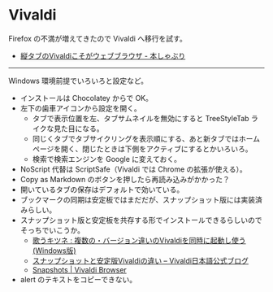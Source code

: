 # Vivaldi
Firefox の不満が増えてきたので Vivaldi へ移行を試す。
- [縦タブのVivaldiこそがウェブブラウザ - 本しゃぶり](http://honeshabri.hatenablog.com/entry/vertical_tab)

---

Windows 環境前提でいろいろと設定など。
- インストールは Chocolatey からで OK。
- 左下の歯車アイコンから設定を開く。
    - タブで表示位置を左、タブサムネイルを無効にすると TreeStyleTab ライクな見た目になる。
    - 同じくタブでタブサイクリングを表示順にする、あと新タブではホームページを開く、閉じたときは下側をアクティブにするとかいろいろ。
    - 検索で検索エンジンを Google に変えておく。
- NoScript 代替は ScriptSafe（Vivaldi では Chrome の拡張が使える）。
- Copy as Markdown のボタンを押したら再読み込みがかかった？
- 開いているタブの保存はデフォルトで効いている。
- ブックマークの同期は安定板ではまだだが、スナップショット版には実装済みらしい。
- スナップショット版と安定板を共存する形でインストールできるらしいのでそっちでいこうか。
    - [歌うキツネ : 複数の・バージョン違いのVivaldiを同時に起動し使う(Windows版)](http://utaukitune.ldblog.jp/archives/65908523.html)
    - [スナップショットと安定版Vivaldiの違い – Vivaldi日本語公式ブログ](https://jp.vivaldi.net/2017/11/28/snapshot_and_stable/)
    - [Snapshots | Vivaldi Browser](https://vivaldi.com/blog/snapshots/)
- alert のテキストをコピーできない。